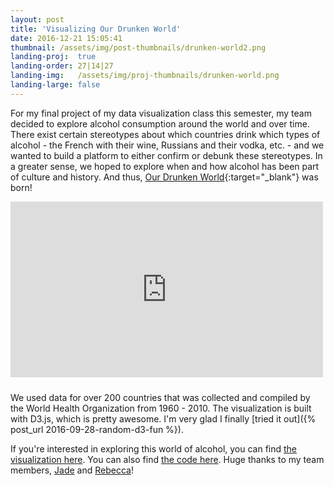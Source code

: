 ```yaml
---
layout: post
title: 'Visualizing Our Drunken World'
date: 2016-12-21 15:05:41
thumbnail: /assets/img/post-thumbnails/drunken-world2.png
landing-proj:  true
landing-order: 27|14|27
landing-img:   /assets/img/proj-thumbnails/drunken-world.png
landing-large: false
---
```


For my final project of my data visualization class this semester, my team decided to explore alcohol consumption around the world and over time. There exist certain stereotypes about which countries drink which types of alcohol - the French with their wine, Russians and their vodka, etc. - and we wanted to build a platform to either confirm or debunk these stereotypes. In a greater sense, we hoped to explore when and how alcohol has been part of culture and history. And thus, [Our Drunken World](https://jadeyychan.github.io/DrunkenWorld/){:target="_blank"} was born!

<!-- more -->
    
<iframe class="youtube-vid" width="500" height="281" style="margin-bottom: 10px;" src="https://www.youtube.com/embed/O-eeiWZ7WRY" frameborder="0" allowfullscreen></iframe>

We used data for over 200 countries that was collected and compiled by the World Health Organization from 1960 - 2010. The visualization is built with D3.js, which is pretty awesome. I'm very glad I finally [tried it out]({% post_url 2016-09-28-random-d3-fun %}).

If you're interested in exploring this world of alcohol, you can find [the visualization here](https://jadeyychan.github.io/DrunkenWorld/). You can also find [the code here](https://github.com/jadeyychan/DrunkenWorld). Huge thanks to my team members, [Jade](https://jadeyychan.github.io/) and [Rebecca](https://github.com/rlrlarson)!




